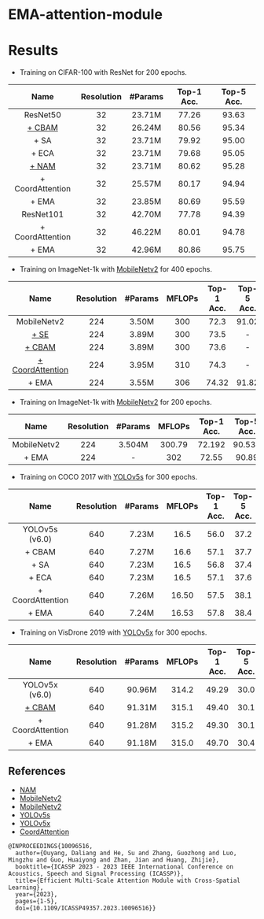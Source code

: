# EMA-attention-module


# Results 

- Training on CIFAR-100 with ResNet for 200 epochs.

| Name                     | Resolution | #Params | Top-1 Acc. | Top-5 Acc. |
|:------------------------:|:----------:|:-------:|:----------:|:----------:|
| ResNet50                 |     32     | 23.71M  |   77.26    |    93.63   | 
| [+ CBAM](https://github.com/Christian-lyc/NAM)            |     32     | 26.24M  |   80.56    |    95.34   |
| + SA              |     32     | 23.71M  |   79.92    |    95.00   | 
| + ECA             |     32     | 23.71M  |   79.68    |    95.05   |
| [+ NAM](https://github.com/Christian-lyc/NAM)             |     32     | 23.71M  |   80.62    |    95.28   |
| + CoordAttention  |     32     | 25.57M  |   80.17    |    94.94   |
| + EMA             |     32     | 23.85M  |   80.69    |    95.59   |
| ResNet101                |     32     | 42.70M  |   77.78    |    94.39   |
| + CoordAttention |     32     | 46.22M  |   80.01    |    94.78   |
| + EMA            |     32     | 42.96M  |   80.86    |    95.75   |

- Training on ImageNet-1k with [MobileNetv2](https://github.com/huggingface/pytorch-image-models) for 400 epochs.

| Name                          | Resolution | #Params |   MFLOPs   | Top-1 Acc. | Top-5 Acc. |
|:-----------------------------:|:----------:|:-------:|:----------:|:----------:|:----------:|
| MobileNetv2                   |     224    |  3.50M  |     300    |    72.3    |   91.02    | 
| [+ SE](https://github.com/houqb/CoordAttention)           |     224    |  3.89M  |     300    |    73.5    |     -      |
| [+ CBAM](https://github.com/houqb/CoordAttention)          |     224    |  3.89M  |     300    |    73.6    |     -      |
| [+ CoordAttention](https://github.com/houqb/CoordAttention)|     224    |  3.95M  |     310    |    74.3    |     -      |
| + EMA               |     224    |  3.55M  |     306    |    74.32   |   91.82    |


- Training on ImageNet-1k with [MobileNetv2](https://github.com/d-li14/mobilenetv2.pytorch) for 200 epochs.

| Name                     | Resolution | #Params |    MFLOPs   |Top-1 Acc. | Top-5 Acc. |
|:------------------------:|:----------:|:-------:|:----------:|:----------:|:------------------:|
| MobileNetv2                 |     224     | 3.504M  | 300.79  |   72.192    |    90.534   |
| + EMA             |     224     | -  | 302     |    72.55    |    90.89    |


- Training on COCO 2017 with [YOLOv5s](https://github.com/ultralytics/yolov5/tree/v6.0) for 300 epochs.

| Name                          | Resolution | #Params |   MFLOPs   | Top-1 Acc. | Top-5 Acc. |
|:-----------------------------:|:----------:|:-------:|:----------:|:----------:|:----------:|
| YOLOv5s (v6.0) |     640    |  7.23M  |     16.5    |    56.0    |   37.2    |
| + CBAM         |     640    |  7.27M  |     16.6    |    57.1    |     37.7      | 
| + SA|     640    |  7.23M  |     16.5    |    56.8      |       37.4      |
| + ECA|     640    |  7.23M  |     16.5    |    57.1      |       37.6      |
| + CoordAttention|     640    |  7.26M  |     16.50    |    57.5    |     38.1      |
| + EMA               |     640    |  7.24M  |     16.53    |    57.8   |   38.4    |

- Training on VisDrone 2019 with [YOLOv5x](https://github.com/Gumpest/YOLOv5-Multibackbone-Compression) for 300 epochs.

| Name                          | Resolution | #Params |   MFLOPs   | Top-1 Acc. | Top-5 Acc. |
|:-----------------------------:|:----------:|:-------:|:----------:|:----------:|:----------:|
| YOLOv5x (v6.0)               |     640    |  90.96M  |     314.2    |    49.29    |   30.0    |
| [+ CBAM](https://github.com/Gumpest/YOLOv5-Multibackbone-Compression)|     640    |  91.31M  |     315.1    |    49.40      |      30.1      |
| + CoordAttention|     640    |  91.28M  |     315.2    |    49.30    |     30.1      |
| + EMA               |     640    |  91.18M  |     315.0    |    49.70   |   30.4    |


## References
- [NAM](https://github.com/Christian-lyc/NAM)
- [MobileNetv2](https://github.com/huggingface/pytorch-image-models) 
- [MobileNetv2](https://github.com/d-li14/mobilenetv2.pytorch) 
- [YOLOv5s](https://github.com/ultralytics/yolov5/tree/v6.0)
- [YOLOv5x](https://github.com/Gumpest/YOLOv5-Multibackbone-Compression)
- [CoordAttention](https://github.com/houqb/CoordAttention)

```
@INPROCEEDINGS{10096516,
  author={Ouyang, Daliang and He, Su and Zhang, Guozhong and Luo, Mingzhu and Guo, Huaiyong and Zhan, Jian and Huang, Zhijie},
  booktitle={ICASSP 2023 - 2023 IEEE International Conference on Acoustics, Speech and Signal Processing (ICASSP)}, 
  title={Efficient Multi-Scale Attention Module with Cross-Spatial Learning}, 
  year={2023},
  pages={1-5},
  doi={10.1109/ICASSP49357.2023.10096516}}
```
